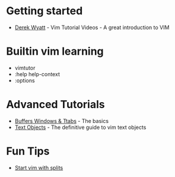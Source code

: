 
# Getting started

* [Derek Wyatt](http://derekwyatt.org/vim/tutorials/) - Vim Tutorial Videos - A great introduction to VIM

# Builtin vim learning

* vimtutor
* :help help-context
* :options

# Advanced Tutorials

* [Buffers Windows & Ttabs](http://blog.sanctum.geek.nz/buffers-windows-tabs/) - The basics
* [Text Objects](http://blog.carbonfive.com/2011/10/17/vim-text-objects-the-definitive-guide/) - The definitive guide to vim text objects

# Fun Tips

* [Start vim with splits](http://blog.sanctum.geek.nz/start-vim-with-splits/)
